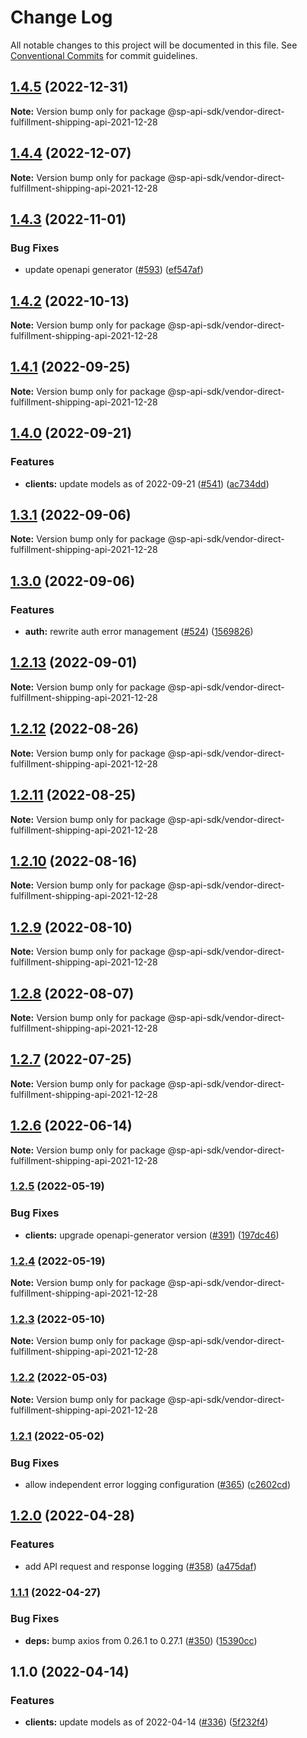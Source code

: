 # Change Log

All notable changes to this project will be documented in this file.
See [Conventional Commits](https://conventionalcommits.org) for commit guidelines.

## [1.4.5](https://github.com/bizon/selling-partner-api-sdk/compare/@sp-api-sdk/vendor-direct-fulfillment-shipping-api-2021-12-28@1.4.4...@sp-api-sdk/vendor-direct-fulfillment-shipping-api-2021-12-28@1.4.5) (2022-12-31)

**Note:** Version bump only for package @sp-api-sdk/vendor-direct-fulfillment-shipping-api-2021-12-28

## [1.4.4](https://github.com/bizon/selling-partner-api-sdk/compare/@sp-api-sdk/vendor-direct-fulfillment-shipping-api-2021-12-28@1.4.3...@sp-api-sdk/vendor-direct-fulfillment-shipping-api-2021-12-28@1.4.4) (2022-12-07)

**Note:** Version bump only for package @sp-api-sdk/vendor-direct-fulfillment-shipping-api-2021-12-28

## [1.4.3](https://github.com/bizon/selling-partner-api-sdk/compare/@sp-api-sdk/vendor-direct-fulfillment-shipping-api-2021-12-28@1.4.2...@sp-api-sdk/vendor-direct-fulfillment-shipping-api-2021-12-28@1.4.3) (2022-11-01)

### Bug Fixes

* update openapi generator ([#593](https://github.com/bizon/selling-partner-api-sdk/issues/593)) ([ef547af](https://github.com/bizon/selling-partner-api-sdk/commit/ef547af41f13d8bf9861fe5b4d5574d6daa13fa4))

## [1.4.2](https://github.com/bizon/selling-partner-api-sdk/compare/@sp-api-sdk/vendor-direct-fulfillment-shipping-api-2021-12-28@1.4.1...@sp-api-sdk/vendor-direct-fulfillment-shipping-api-2021-12-28@1.4.2) (2022-10-13)

**Note:** Version bump only for package @sp-api-sdk/vendor-direct-fulfillment-shipping-api-2021-12-28

## [1.4.1](https://github.com/bizon/selling-partner-api-sdk/compare/@sp-api-sdk/vendor-direct-fulfillment-shipping-api-2021-12-28@1.4.0...@sp-api-sdk/vendor-direct-fulfillment-shipping-api-2021-12-28@1.4.1) (2022-09-25)

**Note:** Version bump only for package @sp-api-sdk/vendor-direct-fulfillment-shipping-api-2021-12-28

## [1.4.0](https://github.com/bizon/selling-partner-api-sdk/compare/@sp-api-sdk/vendor-direct-fulfillment-shipping-api-2021-12-28@1.3.1...@sp-api-sdk/vendor-direct-fulfillment-shipping-api-2021-12-28@1.4.0) (2022-09-21)

### Features

* **clients:** update models as of 2022-09-21 ([#541](https://github.com/bizon/selling-partner-api-sdk/issues/541)) ([ac734dd](https://github.com/bizon/selling-partner-api-sdk/commit/ac734dda3153c950006abb1ce24ba6fa25816c5f))

## [1.3.1](https://github.com/bizon/selling-partner-api-sdk/compare/@sp-api-sdk/vendor-direct-fulfillment-shipping-api-2021-12-28@1.3.0...@sp-api-sdk/vendor-direct-fulfillment-shipping-api-2021-12-28@1.3.1) (2022-09-06)

**Note:** Version bump only for package @sp-api-sdk/vendor-direct-fulfillment-shipping-api-2021-12-28

## [1.3.0](https://github.com/bizon/selling-partner-api-sdk/compare/@sp-api-sdk/vendor-direct-fulfillment-shipping-api-2021-12-28@1.2.13...@sp-api-sdk/vendor-direct-fulfillment-shipping-api-2021-12-28@1.3.0) (2022-09-06)

### Features

* **auth:** rewrite auth error management ([#524](https://github.com/bizon/selling-partner-api-sdk/issues/524)) ([1569826](https://github.com/bizon/selling-partner-api-sdk/commit/1569826a0f934614f9a229f65e5cfa909cf4c2b2))

## [1.2.13](https://github.com/bizon/selling-partner-api-sdk/compare/@sp-api-sdk/vendor-direct-fulfillment-shipping-api-2021-12-28@1.2.12...@sp-api-sdk/vendor-direct-fulfillment-shipping-api-2021-12-28@1.2.13) (2022-09-01)

**Note:** Version bump only for package @sp-api-sdk/vendor-direct-fulfillment-shipping-api-2021-12-28

## [1.2.12](https://github.com/bizon/selling-partner-api-sdk/compare/@sp-api-sdk/vendor-direct-fulfillment-shipping-api-2021-12-28@1.2.11...@sp-api-sdk/vendor-direct-fulfillment-shipping-api-2021-12-28@1.2.12) (2022-08-26)

**Note:** Version bump only for package @sp-api-sdk/vendor-direct-fulfillment-shipping-api-2021-12-28

## [1.2.11](https://github.com/bizon/selling-partner-api-sdk/compare/@sp-api-sdk/vendor-direct-fulfillment-shipping-api-2021-12-28@1.2.10...@sp-api-sdk/vendor-direct-fulfillment-shipping-api-2021-12-28@1.2.11) (2022-08-25)

**Note:** Version bump only for package @sp-api-sdk/vendor-direct-fulfillment-shipping-api-2021-12-28

## [1.2.10](https://github.com/bizon/selling-partner-api-sdk/compare/@sp-api-sdk/vendor-direct-fulfillment-shipping-api-2021-12-28@1.2.9...@sp-api-sdk/vendor-direct-fulfillment-shipping-api-2021-12-28@1.2.10) (2022-08-16)

**Note:** Version bump only for package @sp-api-sdk/vendor-direct-fulfillment-shipping-api-2021-12-28

## [1.2.9](https://github.com/bizon/selling-partner-api-sdk/compare/@sp-api-sdk/vendor-direct-fulfillment-shipping-api-2021-12-28@1.2.8...@sp-api-sdk/vendor-direct-fulfillment-shipping-api-2021-12-28@1.2.9) (2022-08-10)

**Note:** Version bump only for package @sp-api-sdk/vendor-direct-fulfillment-shipping-api-2021-12-28

## [1.2.8](https://github.com/bizon/selling-partner-api-sdk/compare/@sp-api-sdk/vendor-direct-fulfillment-shipping-api-2021-12-28@1.2.7...@sp-api-sdk/vendor-direct-fulfillment-shipping-api-2021-12-28@1.2.8) (2022-08-07)

**Note:** Version bump only for package @sp-api-sdk/vendor-direct-fulfillment-shipping-api-2021-12-28

## [1.2.7](https://github.com/bizon/selling-partner-api-sdk/compare/@sp-api-sdk/vendor-direct-fulfillment-shipping-api-2021-12-28@1.2.6...@sp-api-sdk/vendor-direct-fulfillment-shipping-api-2021-12-28@1.2.7) (2022-07-25)

**Note:** Version bump only for package @sp-api-sdk/vendor-direct-fulfillment-shipping-api-2021-12-28

## [1.2.6](https://github.com/bizon/selling-partner-api-sdk/compare/@sp-api-sdk/vendor-direct-fulfillment-shipping-api-2021-12-28@1.2.5...@sp-api-sdk/vendor-direct-fulfillment-shipping-api-2021-12-28@1.2.6) (2022-06-14)

**Note:** Version bump only for package @sp-api-sdk/vendor-direct-fulfillment-shipping-api-2021-12-28

### [1.2.5](https://github.com/bizon/selling-partner-api-sdk/compare/@sp-api-sdk/vendor-direct-fulfillment-shipping-api-2021-12-28@1.2.4...@sp-api-sdk/vendor-direct-fulfillment-shipping-api-2021-12-28@1.2.5) (2022-05-19)

### Bug Fixes

* **clients:** upgrade openapi-generator version ([#391](https://github.com/bizon/selling-partner-api-sdk/issues/391)) ([197dc46](https://github.com/bizon/selling-partner-api-sdk/commit/197dc466e267d953907e9488a038c6424d78bb23))

### [1.2.4](https://github.com/bizon/selling-partner-api-sdk/compare/@sp-api-sdk/vendor-direct-fulfillment-shipping-api-2021-12-28@1.2.3...@sp-api-sdk/vendor-direct-fulfillment-shipping-api-2021-12-28@1.2.4) (2022-05-19)

**Note:** Version bump only for package @sp-api-sdk/vendor-direct-fulfillment-shipping-api-2021-12-28

### [1.2.3](https://github.com/bizon/selling-partner-api-sdk/compare/@sp-api-sdk/vendor-direct-fulfillment-shipping-api-2021-12-28@1.2.2...@sp-api-sdk/vendor-direct-fulfillment-shipping-api-2021-12-28@1.2.3) (2022-05-10)

**Note:** Version bump only for package @sp-api-sdk/vendor-direct-fulfillment-shipping-api-2021-12-28

### [1.2.2](https://github.com/bizon/selling-partner-api-sdk/compare/@sp-api-sdk/vendor-direct-fulfillment-shipping-api-2021-12-28@1.2.1...@sp-api-sdk/vendor-direct-fulfillment-shipping-api-2021-12-28@1.2.2) (2022-05-03)

**Note:** Version bump only for package @sp-api-sdk/vendor-direct-fulfillment-shipping-api-2021-12-28

### [1.2.1](https://github.com/bizon/selling-partner-api-sdk/compare/@sp-api-sdk/vendor-direct-fulfillment-shipping-api-2021-12-28@1.2.0...@sp-api-sdk/vendor-direct-fulfillment-shipping-api-2021-12-28@1.2.1) (2022-05-02)

### Bug Fixes

* allow independent error logging configuration ([#365](https://github.com/bizon/selling-partner-api-sdk/issues/365)) ([c2602cd](https://github.com/bizon/selling-partner-api-sdk/commit/c2602cda750a2634de5e1a188bb8e12cfb4feb15))

## [1.2.0](https://github.com/bizon/selling-partner-api-sdk/compare/@sp-api-sdk/vendor-direct-fulfillment-shipping-api-2021-12-28@1.1.1...@sp-api-sdk/vendor-direct-fulfillment-shipping-api-2021-12-28@1.2.0) (2022-04-28)

### Features

* add API request and response logging ([#358](https://github.com/bizon/selling-partner-api-sdk/issues/358)) ([a475daf](https://github.com/bizon/selling-partner-api-sdk/commit/a475daf869450ce0e5cb03b8ea31e7b5ebca9132))

### [1.1.1](https://github.com/bizon/selling-partner-api-sdk/compare/@sp-api-sdk/vendor-direct-fulfillment-shipping-api-2021-12-28@1.1.0...@sp-api-sdk/vendor-direct-fulfillment-shipping-api-2021-12-28@1.1.1) (2022-04-27)

### Bug Fixes

* **deps:** bump axios from 0.26.1 to 0.27.1 ([#350](https://github.com/bizon/selling-partner-api-sdk/issues/350)) ([15390cc](https://github.com/bizon/selling-partner-api-sdk/commit/15390cc1dbbcd4d82c830b429539ee2c5b30784b))

## 1.1.0 (2022-04-14)

### Features

* **clients:** update models as of 2022-04-14 ([#336](https://github.com/bizon/selling-partner-api-sdk/issues/336)) ([5f232f4](https://github.com/bizon/selling-partner-api-sdk/commit/5f232f43cd5a5873fd064276f1f19ae77a7048fe))
